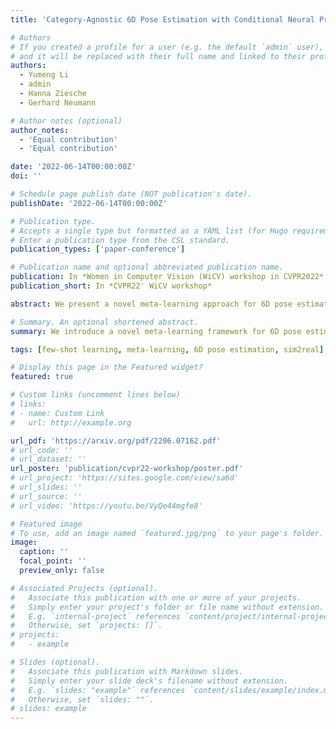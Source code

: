 ```yaml
---
title: 'Category-Agnostic 6D Pose Estimation with Conditional Neural Processes'

# Authors
# If you created a profile for a user (e.g. the default `admin` user), write the username (folder name) here
# and it will be replaced with their full name and linked to their profile.
authors:
  - Yumeng Li
  - admin
  - Hanna Ziesche
  - Gerhard Neumann

# Author notes (optional)
author_notes:
  - 'Equal contribution'
  - 'Equal contribution'

date: '2022-06-14T00:00:00Z'
doi: ''

# Schedule page publish date (NOT publication's date).
publishDate: '2022-06-14T00:00:00Z'

# Publication type.
# Accepts a single type but formatted as a YAML list (for Hugo requirements).
# Enter a publication type from the CSL standard.
publication_types: ['paper-conference']

# Publication name and optional abbreviated publication name.
publication: In *Women in Computer Vision (WiCV) workshop in CVPR2022*
publication_short: In *CVPR22' WiCV workshop*

abstract: We present a novel meta-learning approach for 6D pose estimation on unknown objects. In contrast to "instance-level" and "category-level" pose estimation methods, our algorithm learns object representation in a category-agnostic way, which endows it with strong generalization capabilities across object categories. Specifically, we employ a neural process-based meta-learning approach to train an encoder to capture texture and geometry of an object in a latent representation, based on very few RGB-D images and ground-truth keypoints. The latent representation is then used by a simultaneously meta-trained decoder to predict the 6D pose of the object in new images. Furthermore, we propose a novel geometry-aware decoder for the keypoint prediction using a Graph Neural Network (GNN), which explicitly takes geometric constraints specific to each object into consideration. To evaluate our algorithm, extensive experiments are conducted on the LineMOD dataset, and on our new fully-annotated synthetic datasets generated from Multiple Categories in Multiple Scenes (MCMS). Experimental results demonstrate that our model performs well on unseen objects with very different shapes and appearances. Remarkably, our model also shows robust performance on occluded scenes though trained fully on data without occlusion. To our knowledge, this is the first work exploring **cross-category level** 6D pose estimation. 

# Summary. An optional shortened abstract.
summary: We introduce a novel meta-learning framework for 6D pose estimation with strong generalization ability on unseen objects within and across object categories, with a proposed GNN-based keypoint prediction module that leverages geometric information from canonical keypoint coordinates and captures local spatial constraints among keypoints via message passing.

tags: [few-shot learning, meta-learning, 6D pose estimation, sim2real]

# Display this page in the Featured widget?
featured: true

# Custom links (uncomment lines below)
# links:
# - name: Custom Link
#   url: http://example.org

url_pdf: 'https://arxiv.org/pdf/2206.07162.pdf'
# url_code: ''
# url_dataset: ''
url_poster: 'publication/cvpr22-workshop/poster.pdf'
# url_project: 'https://sites.google.com/view/sa6d'
# url_slides: ''
# url_source: ''
# url_video: 'https://youtu.be/VyQe44mgfe8'

# Featured image
# To use, add an image named `featured.jpg/png` to your page's folder.
image:
  caption: ''
  focal_point: ''
  preview_only: false

# Associated Projects (optional).
#   Associate this publication with one or more of your projects.
#   Simply enter your project's folder or file name without extension.
#   E.g. `internal-project` references `content/project/internal-project/index.md`.
#   Otherwise, set `projects: []`.
# projects:
#   - example

# Slides (optional).
#   Associate this publication with Markdown slides.
#   Simply enter your slide deck's filename without extension.
#   E.g. `slides: "example"` references `content/slides/example/index.md`.
#   Otherwise, set `slides: ""`.
# slides: example
---
```


<!-- {{% callout note %}}
Click the _Cite_ button above to demo the feature to enable visitors to import publication metadata into their reference management software.
{{% /callout %}}

{{% callout note %}}
Create your slides in Markdown - click the _Slides_ button to check out the example.
{{% /callout %}}

Add the publication's **full text** or **supplementary notes** here. You can use rich formatting such as including [code, math, and images](https://wowchemy.com/docs/content/writing-markdown-latex/). -->
